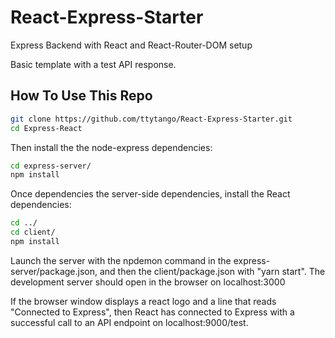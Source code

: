# React-Express-Starter
Express Backend with React and React-Router-DOM setup

Basic template with a test API response.

## How To Use This Repo
```bash
git clone https://github.com/ttytango/React-Express-Starter.git
cd Express-React
```
Then install the the node-express dependencies:
```bash
cd express-server/
npm install
```
Once dependencies the server-side dependencies, install the React dependencies:
```bash
cd ../
cd client/
npm install
```
Launch the server with the npdemon command in the express-server/package.json, and then the client/package.json with "yarn start".
The development server should open in the browser on localhost:3000

If the browser window displays a react logo and a line that reads "Connected to Express", then React has connected to Express with a successful call to an API endpoint on localhost:9000/test.
